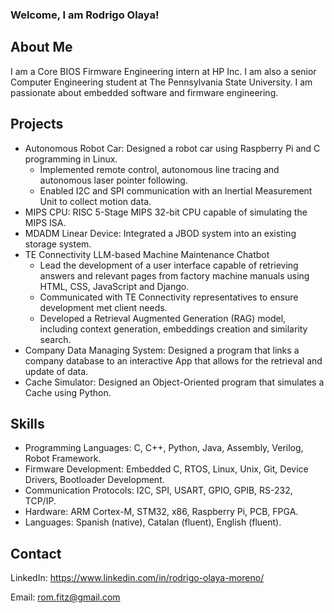### Welcome, I am Rodrigo Olaya!

<!--
**rodrigo-olaya/rodrigo-olaya** is a ✨ _special_ ✨ repository because its `README.md` (this file) appears on your GitHub profile.

Here are some ideas to get you started:

- 🔭 I’m currently working on ...
- 🌱 I’m currently learning ...
- 👯 I’m looking to collaborate on ...
- 🤔 I’m looking for help with ...
- 💬 Ask me about ...
- 📫 How to reach me: ...
- 😄 Pronouns: ...
- ⚡ Fun fact: ...
-->
## About Me

I am a Core BIOS Firmware Engineering intern at HP Inc. I am also a senior Computer Engineering student at The Pennsylvania State University. I am passionate about embedded software and firmware engineering. 

## Projects

* Autonomous Robot Car: Designed a robot car using Raspberry Pi and C programming in Linux.
    - Implemented remote control, autonomous line tracing and autonomous laser pointer following.
    - Enabled I2C and SPI communication with an Inertial Measurement Unit to collect motion data.
* MIPS CPU: RISC 5-Stage MIPS 32-bit CPU capable of simulating the MIPS ISA.
* MDADM Linear Device: Integrated a JBOD system into an existing storage system.
* TE Connectivity LLM-based Machine Maintenance Chatbot
    - Lead the development of a user interface capable of retrieving answers and relevant pages from factory machine manuals using HTML, CSS, JavaScript and Django.
    - Communicated with TE Connectivity representatives to ensure development met client needs.
    - Developed a Retrieval Augmented Generation (RAG) model, including context generation, embeddings creation and similarity search.
* Company Data Managing System: Designed a program that links a company database to an interactive App that allows for the retrieval and update of data.
* Cache Simulator: Designed an Object-Oriented program that simulates a Cache using Python.

## Skills

* Programming Languages: C, C++, Python, Java, Assembly, Verilog, Robot Framework.
* Firmware Development: Embedded C, RTOS, Linux, Unix, Git, Device Drivers, Bootloader Development.
* Communication Protocols: I2C, SPI, USART, GPIO, GPIB, RS-232, TCP/IP.
* Hardware: ARM Cortex-M, STM32, x86, Raspberry Pi, PCB, FPGA.
* Languages: Spanish (native), Catalan (fluent), English (fluent).

## Contact

LinkedIn: https://www.linkedin.com/in/rodrigo-olaya-moreno/

Email: rom.fitz@gmail.com
